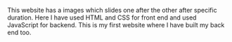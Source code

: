 This website has a images which slides one after the other after specific duration.
Here I have used HTML and CSS for front end and used JavaScript for backend. This is my first website where I have built my back end too.
